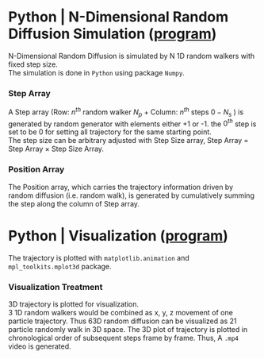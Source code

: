 # Python | N-Dimensional Random Diffusion Simulation ([program](./Self-developed-program/1D_diffusion_my.py))

N-Dimensional Random Diffusion is simulated by N 1D random walkers with fixed step size.   
The simulation is done in `Python` using package `Numpy`.  

### Step Array
A Step array (Row: $n^{th}$ random walker $N_p$ + Column: $n^{th}$ steps $0-N_s$ ) is generated by random generator with elements either +1 or -1. 
the $0^{th}$ step is set to be 0 for setting all trajectory for the same starting point.  
The step size can be arbitrary adjusted with Step Size array, Step Array = Step Array $\times$ Step Size Array.

### Position Array
The Position array, which carries the trajectory information driven by random diffusion (i.e. random walk), is generated by cumulatively summing the step along the column of Step array.

# Python | Visualization ([program](./animation/diffusion_plot_animation.py))

The trajectory is plotted with `matplotlib.animation` and `mpl_toolkits.mplot3d` package. 

### Visualization Treatment 
3D trajectory is plotted for visualization.    
3 1D random walkers would be combined as x, y, z movement of one particle trajectory. Thus 63D random diffusion can be visualized as 21 particle randomly walk in 3D space.
The 3D plot of trajectory is plotted in chronological order of subsequent steps frame by frame. Thus, A `.mp4` video is generated.

